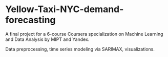 # Yellow-Taxi-NYC-demand-forecasting

A final project for a 6-course Coursera specialization on Machine Learning and Data Analysis by MIPT and Yandex.

Data preprocessing, time series modeling via SARIMAX, visualizations.
